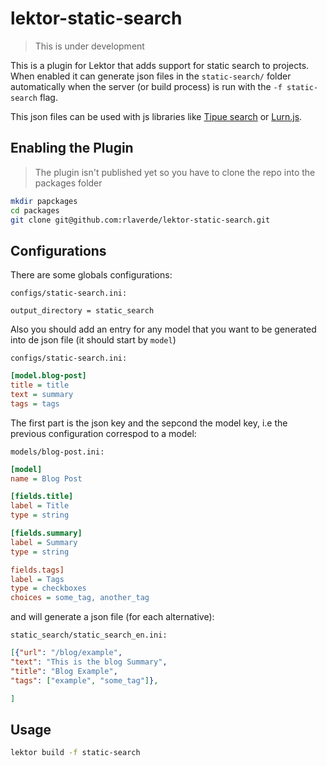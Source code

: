 # lektor-static-search

> This is under development

This is a plugin for Lektor that adds support for static search to projects. When enabled it can generate json files in the `static-search/` folder automatically when the server (or build process) is run with the `-f static-search` flag.

This json files can be used with js libraries like [Tipue search](http://www.tipue.com/search/) or [Lurn.js](http://lunrjs.com/).

## Enabling the Plugin

> The plugin isn't published yet so you have to clone the repo into the packages folder

```bash
mkdir papckages
cd packages
git clone git@github.com:rlaverde/lektor-static-search.git
```

## Configurations

There are some globals configurations:

`configs/static-search.ini:`

    output_directory = static_search


Also you should add an entry for any model that you want to be generated into de json file (it should start by `model`)

`configs/static-search.ini:`

```ini
[model.blog-post]
title = title
text = summary
tags = tags
```

The first part is the json key and the sepcond the model key, i.e the previous configuration correspod to a model:

`models/blog-post.ini:`

```ini
[model]
name = Blog Post

[fields.title]
label = Title
type = string

[fields.summary]
label = Summary
type = string

fields.tags]
label = Tags
type = checkboxes
choices = some_tag, another_tag
```

and will generate a json file (for each alternative):

`static_search/static_search_en.ini:`

```json
[{"url": "/blog/example",
"text": "This is the blog Summary",
"title": "Blog Example",
"tags": ["example", "some_tag"]},

]
```

## Usage

```bash
lektor build -f static-search
```

